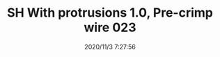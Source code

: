 ﻿---
layout: post 
title: SH With protrusions 1.0, Pre-crimp wire 023
tags: 
categories: wire-harness
overview: 
series: SH
part_number: 7-100-023
thumb_img: static/202011/484-thumb-20201103152854.jpg
small_img: static/202011/484-20201103152854.jpg
date: 2020/11/3 7:27:56
---



